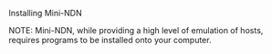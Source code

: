 
Installing Mini-NDN

NOTE: Mini-NDN, while providing a high level of emulation of hosts, requires programs to be installed onto your computer.

